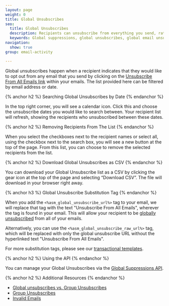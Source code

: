 ```yaml
---
layout: page
weight: 0
title: Global Unsubscribes
seo:
  title: Global Unsubscribes
  description: Recipients can unsubscribe from everything you send, rather than just a single group.
  keywords: Global suppressions, global unsubscribes, global email unsubscribe, global email suppression
navigation:
  show: true
group: email-activity

---
```


Global unsubscribes happen when a recipient indicates that they would like to opt out from any email that you send by clicking on the [Unsubscribe From All Emails link]({{root_url}}/User_Guide/Suppressions/global_unsubscribes.html#-Global-Unsubscribe-Substitution-Tags) within your emails. The list provided here can be filtered by email address or date.

{% anchor h2 %}
Searching Global Unsubscribes by Date
{% endanchor %}

In the top right corner, you will see a calendar icon. Click this and choose the unsubscribe dates you would like to search between. Your recipient list will refresh, showing the recipients who unsubscribed between these dates.

{% anchor h2 %}
Removing Recipients From The List
{% endanchor %}

When you select the checkboxes next to the recipient names or select all, using the checkbox next to the search box, you will see a new button at the top of the page. From this list, you can choose to remove the selected recipients from the list.

{% anchor h2 %}
Download Global Unsubscribes as CSV
{% endanchor %}

You can download your Global Unsubscribe list as a CSV by clicking the gear icon at the top of the page and selecting “Download CSV”. The file will download in your browser right away.

{% anchor h3 %}
Global Unsubscribe Substitution Tag
{% endanchor %}


When you add the `<%asm_global_unsubscribe_url%>` tag to your email, we will replace that tag with the text "Unsubscribe From All Emails", wherever the tag is found in your email. This will allow your recipient to be [globally unsubscribed]({{root_url}}/User_Guide/Suppressions/global_unsubscribes.html) from all of your emails.

Alternatively, you can use the `<%asm_global_unsubscribe_raw_url%>` tag, which will be replaced with only the global unsubscribe URL without the hyperlinked text "Unsubscribe From All Emails".

For more substitution tags, please see our [transactional templates]({{root_url}}/User_Guide/Transactional_Templates/create_and_edit_transactional_templates.html#-Adding-unsubscribe-links-to-a-template).

{% anchor h2 %}
Using the API
{% endanchor %}

You can manage your Global Unsubscribes via the [Global Suppressions API]({{root_url}}/API_Reference/Web_API_v3/Suppression_Management/global_suppressions.html).

{% anchor h2 %}
Additional Resources
{% endanchor %}

- [Global unsubscribes vs. Group Unsubscribes]({{root_url}}/User_Guide/Email_Deliverability/Subscription_Tracking/suppressions_vs_unsubscribes.html)
- [Group Unsubscribes]({{root_url}}/User_Guide/Suppressions/group_unsubscribes.html)
- [Invalid Emails]({{root_url}}/User_Guide/Suppressions/invalid_emails.html)
